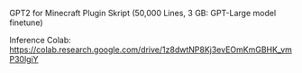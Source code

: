 GPT2 for Minecraft Plugin Skript  (50,000 Lines, 3 GB: GPT-Large model finetune)

Inference Colab: https://colab.research.google.com/drive/1z8dwtNP8Kj3evEOmKmGBHK_vmP30lgiY